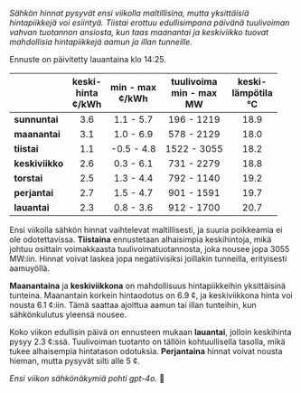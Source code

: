 *Sähkön hinnat pysyvät ensi viikolla maltillisina, mutta yksittäisiä hintapiikkejä voi esiintyä. Tiistai erottuu edullisimpana päivänä tuulivoiman vahvan tuotannon ansiosta, kun taas maanantai ja keskiviikko tuovat mahdollisia hintapiikkejä aamun ja illan tunneille.*

Ennuste on päivitetty lauantaina klo 14:25.

|            | keski-<br>hinta<br>¢/kWh | min - max<br>¢/kWh | tuulivoima<br>min - max<br>MW | keski-<br>lämpötila<br>°C |
|:-------------|:----------------:|:----------------:|:-------------:|:-------------:|
| **sunnuntai**  |         3.6         |        1.1 - 5.7        |     196 - 1219     |        18.9         |
| **maanantai**  |         3.1         |        1.0 - 6.9        |     578 - 2129     |        18.0         |
| **tiistai**    |         1.1         |       -0.5 - 4.8        |     1522 - 3055    |        18.2         |
| **keskiviikko**|         2.6         |        0.3 - 6.1        |     731 - 2279     |        18.8         |
| **torstai**    |         2.5         |        1.3 - 4.4        |     792 - 1140     |        19.2         |
| **perjantai**  |         2.7         |        1.5 - 4.7        |     901 - 1591     |        19.7         |
| **lauantai**   |         2.3         |        0.8 - 3.6        |     912 - 1700     |        20.7         |

Ensi viikolla sähkön hinnat vaihtelevat maltillisesti, ja suuria poikkeamia ei ole odotettavissa. **Tiistaina** ennustetaan alhaisimpia keskihintoja, mikä johtuu osittain voimakkaasta tuulivoimatuotannosta, joka nousee jopa 3055 MW:iin. Hinnat voivat laskea jopa negatiivisiksi joillakin tunneilla, erityisesti aamuyöllä.

**Maanantaina** ja **keskiviikkona** on mahdollisuus hintapiikkeihin yksittäisinä tunteina. Maanantain korkein hintaodotus on 6.9 ¢, ja keskiviikkona hinta voi nousta 6.1 ¢:iin. Tämä saattaa ajoittua aamun tai illan tunteihin, kun sähkönkulutus yleensä nousee.

Koko viikon edullisin päivä on ennusteen mukaan **lauantai**, jolloin keskihinta pysyy 2.3 ¢:ssä. Tuulivoiman tuotanto on tällöin kohtuullisella tasolla, mikä tukee alhaisempia hintatason odotuksia. **Perjantaina** hinnat voivat nousta hieman, mutta pysyvät silti alle 5 ¢.

*Ensi viikon sähkönäkymiä pohti gpt-4o.* 🎐
